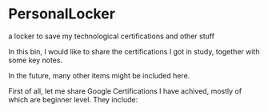 # PersonalLocker
a locker to save my technological certifications and other stuff



In this bin, I would like to share the certifications I got in study, together with some key notes.

In the future, many other items might be included here.





First of all, let me share Google Certifications I have achived, mostly of which are beginner level. They include:

